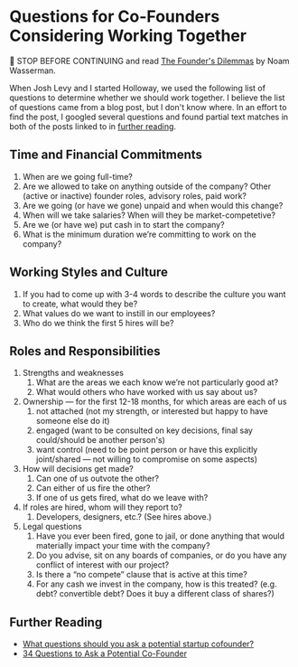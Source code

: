 # Questions for Co-Founders Considering Working Together

🛑 STOP BEFORE CONTINUING and read [The Founder's Dilemmas](https://www.amazon.com/Founders-Dilemmas-Anticipating-Foundation-Entrepreneurship/dp/0691158304) by Noam Wasserman.

When Josh Levy and I started Holloway, we used the following list of questions to determine whether we should work together. I believe the list of questions came from a blog post, but I don't know where. In an effort to find the post, I googled several questions and found partial text matches in both of the posts linked to in [further reading](#further-reading).

## Time and Financial Commitments
1. When are we going full-time?
2. Are we allowed to take on anything outside of the company? Other (active or inactive) founder roles, advisory roles, paid work?
3. Are we going (or have we gone) unpaid and when would this change?
4. When will we take salaries? When will they be market-competetive?
5. Are we (or have we) put cash in to start the company?
6. What is the minimum duration we’re committing to work on the company?
## Working Styles and Culture
1. If you had to come up with 3-4 words to describe the culture you want to create, what would they be?
2. What values do we want to instill in our employees?
3. Who do we think the first 5 hires will be?
## Roles and Responsibilities
1. Strengths and weaknesses
    1. What are the areas we each know we’re not particularly good at?
    2. What would others who have worked with us say about us?
2. Ownership — for the first 12-18 months, for which areas are each of us
    1. not attached (not my strength, or interested but happy to have someone else do it)
    2. engaged (want to be consulted on key decisions, final say could/should be another person's)
    3. want control (need to be point person or have this explicitly joint/shared — not willing to compromise on some aspects)
3. How will decisions get made?
    1. Can one of us outvote the other?
    2. Can either of us fire the other?
    3. If one of us gets fired, what do we leave with?
4. If roles are hired, whom will they report to?
    1. Developers, designers, etc.? (See hires above.)
5. Legal questions
    1. Have you ever been fired, gone to jail, or done anything that would materially impact your time with the company?
    2. Do you advise, sit on any boards of companies, or do you have any conflict of interest with our project?
    3. Is there a “no compete” clause that is active at this time?
    4. For any cash we invest in the company, how is this treated? (e.g. debt? convertible debt? Does it buy a different class of shares?)

## Further Reading
* [What questions should you ask a potential startup cofounder?](https://medium.com/@adjblog/what-questions-should-you-ask-a-potential-startup-cofounder-644cff322841)
* [34 Questions to Ask a Potential Co-Founder](https://fi.co/insight/34-questions-to-ask-a-potential-co-founder)
